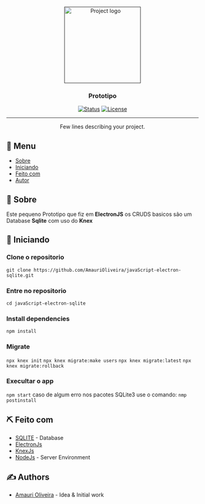 <p align="center">
  <a href="" rel="noopener">
 <img width=200px height=200px src="https://i.imgur.com/6wj0hh6.jpg" alt="Project logo"></a>
</p>

<h3 align="center">Prototipo</h3>

<div align="center">

[![Status](https://img.shields.io/badge/status-active-success.svg)]()
[![License](https://img.shields.io/badge/license-MIT-blue.svg)](/LICENSE)

</div>

---

<p align="center"> Few lines describing your project.
    <br> 
</p>

## 📝 Menu

- [Sobre](#about)
- [Iniciando](#getting_started)
- [Feito com](#built_using)
- [Autor](#authors)

## 🧐 Sobre <a name = "about"></a>

Este pequeno Prototipo que fiz em **ElectronJS** os CRUDS basicos são um Database **Sqlite** com uso  do **Knex**

## 🏁 Iniciando <a name = "getting_started"></a>

### Clone o repositorio
`git clone https://github.com/AmauriOliveira/javaScript-electron-sqlite.git`

### Entre no repositorio
`cd javaScript-electron-sqlite`

### Install dependencies
`npm install`

### Migrate
`npx knex init`
`npx knex migrate:make users`
`npx knex migrate:latest`
`npx knex migrate:rollback`

### Execultar o app
`npm start`
  caso de algum erro nos pacotes SQLite3 use o comando:
`nmp postinstall`


## ⛏️ Feito com <a name = "built_using"></a>

- [SQLITE](https://www.sqlite.org/index.html) - Database
- [ElectronJs](https://www.electronjs.org/)
- [KnexJs](http://knexjs.org/)
- [NodeJs](https://nodejs.org/en/) - Server Environment

## ✍️ Authors <a name = "authors"></a>

- [Amauri Oliveira](https://github.com/amaurioliveira) - Idea & Initial work
